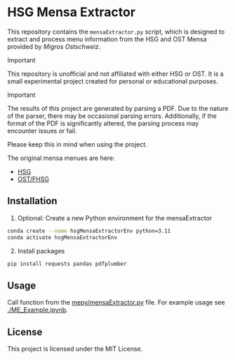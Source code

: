 # HSG Mensa Extractor

This repository contains the `mensaExtractor.py` script, which is designed to extract and process menu information from the HSG and OST Mensa provided by *Migros Ostschweiz*. 

> [!IMPORTANT]  
> This repository is unofficial and not affiliated with either HSG or OST. It is a small experimental project created for personal or educational purposes.

> [!IMPORTANT] 
> The results of this project are generated by parsing a PDF. Due to the nature of the parser, there may be occasional parsing errors. Additionally, if the format of the PDF is significantly altered, the parsing process may encounter issues or fail.

Please keep this in mind when using the project.

The original mensa menues are here: 
- [HSG](https://gastro.migros.ch/de/genossenschaften/ostschweiz/gemeinschaftsgastronomie/restaurant-hsg-stgallen.html)
- [OST/FHSG](https://gastro.migros.ch/de/genossenschaften/ostschweiz/gemeinschaftsgastronomie/restaurant-ost-stgallen.html) 


## Installation
1. Optional: Create a new Python environment for the mensaExtractor
```bash
conda create --name hsgMensaExtractorEnv python=3.11
conda activate hsgMensaExtractorEnv
```
2. Install packages
```bash
pip install requests pandas pdfplumber
```

## Usage
Call function from the [mepy/mensaExtractor.py](mepy/mensaExtractor.py) file. For example usage see [./ME_Example.ipynb](./ME_Example.ipynb). 

## License
This project is licensed under the MIT License.